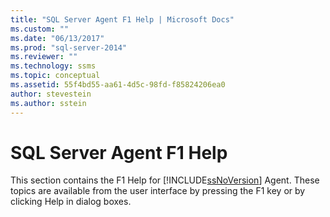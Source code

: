 ```yaml
---
title: "SQL Server Agent F1 Help | Microsoft Docs"
ms.custom: ""
ms.date: "06/13/2017"
ms.prod: "sql-server-2014"
ms.reviewer: ""
ms.technology: ssms
ms.topic: conceptual
ms.assetid: 55f4bd55-aa61-4d5c-98fd-f85824206ea0
author: stevestein
ms.author: sstein
---
```

# SQL Server Agent F1 Help
  This section contains the F1 Help for [!INCLUDE[ssNoVersion](../../includes/ssnoversion-md.md)] Agent. These topics are available from the user interface by pressing the F1 key or by clicking Help in dialog boxes.  
  
  
